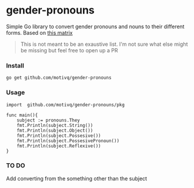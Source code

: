 # gender-pronouns
Simple Go library to convert gender pronouns and nouns to their different forms. Based on [this matrix](https://uwm.edu/lgbtrc/support/gender-pronouns/#:~:text=She%2Fher%2Fhers%20and%20he,gender%2Dneutral%20pronouns%20in%20use.)

> This is not meant to be an exaustive list. I'm not sure what else might be missing but feel free to open up a PR

### Install
```
go get github.com/motivq/gender-pronouns
```

### Usage

```
import  github.com/motivq/gender-pronouns/pkg

func main(){
    subject := pronouns.They
    fmt.Println(subject.String())
    fmt.Println(subject.Object())
    fmt.Println(subject.Possesive())
    fmt.Println(subject.PossesivePronoun())
    fmt.Println(subject.Reflexive())
}
```

### TO DO
Add converting from the something other than the subject